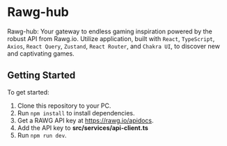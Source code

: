 # Rawg-hub

Rawg-hub: Your gateway to endless gaming inspiration powered by the robust API from Rawg.io. Utilize application, built with `React`, `TypeScript`, `Axios`, `React Query`, `Zustand`, `React Router`, and `Chakra UI`, to discover new and captivating games.

## Getting Started

To get started:

1. Clone this repository to your PC.
2. Run `npm install` to install dependencies.
3. Get a RAWG API key at https://rawg.io/apidocs.
4. Add the API key to **src/services/api-client.ts**
5. Run `npm run dev`.
